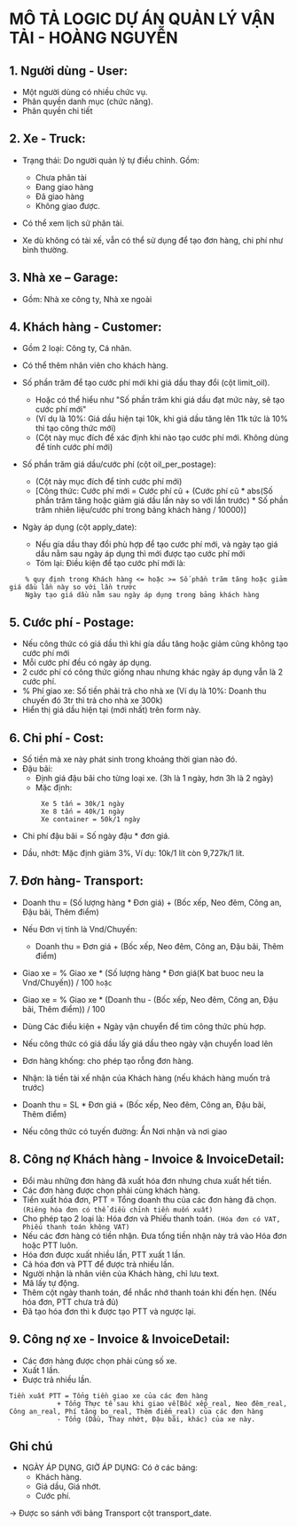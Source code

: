# MÔ TẢ LOGIC DỰ ÁN QUẢN LÝ VẬN TẢI - HOÀNG NGUYỄN

## 1. Người dùng - User:

- Một người dùng có nhiều chức vụ.
- Phân quyền danh mục (chức năng).
- Phân quyền chi tiết

## 2. Xe - Truck:

- Trạng thái: Do người quản lý tự điều chỉnh. Gồm:
  + Chưa phân tài
  + Đang giao hàng
  + Đã giao hàng
  + Không giao được.

- Có thể xem lịch sử phân tài.
- Xe dù không có tài xế, vẫn có thể sử dụng để tạo đơn hàng, chi phí như bình thường.

## 3. Nhà xe – Garage:

- Gồm: Nhà xe công ty, Nhà xe ngoài

## 4. Khách hàng - Customer:
- Gồm 2 loại: Công ty, Cá nhân.
- Có thể thêm nhân viên cho khách hàng.
- Số phần trăm để tạo cước phí mới khi giá dầu thay đổi (cột limit_oil). 
  + Hoặc có thể hiểu như "Số phần trăm khi giá dầu đạt mức này, sẽ tạo cước phí mới"
  + (Ví dụ là 10%: Giá dầu hiện tại 10k, khi giá dầu tăng lên 11k tức là 10% thì tạo công thức mới)
  + (Cột này mục đích để xác định khi nào tạo cước phí mới. Không dùng để tính cước phí mới)

- Số phần trăm giá dầu/cước phí (cột oil_per_postage):
  + (Cột này mục đích để tính cước phí mới)
  + [Công thức: Cước phí mới = Cước phí cũ + (Cước phí cũ * abs(Số phần trăm tăng hoặc giảm giá dầu lần này so với lần trước) * Số phần trăm nhiên liệu/cước phí trong bảng khách hàng / 10000)]

- Ngày áp dụng (cột apply_date):
  + Nếu gía dầu thay đổi phù hợp để tạo cước phí mới, và ngày tạo giá dầu nằm sau ngày áp dụng thì mới được tạo cước phí mới
  + Tóm lại: Điều kiện để tạo cước phí mới là:
```
    % quy định trong Khách hàng <= hoặc >= Số phần trăm tăng hoặc giảm giá dầu lần này so với lần trước
    Ngày tạo giá dầu nằm sau ngày áp dụng trong bảng khách hàng
```

## 5. Cước phí - Postage:

- Nếu công thức có giá dầu thì khi gía dầu tăng hoặc giảm cũng không tạo cước phí mới
- Mỗi cước phí đều có ngày áp dụng.
- 2 cước phí có công thức giống nhau nhưng khác ngày áp dụng vẫn là 2 cước phí.
- % Phí giao xe: Số tiền phải trả cho nhà xe
    (Ví dụ là 10%: Doanh thu chuyến đó 3tr thì trả cho nhà xe 300k)
- Hiển thị giá dầu hiện tại (mới nhất) trên form này.

## 6. Chi phí - Cost:
- Số tiền mà xe này phát sinh trong khoảng thời gian nào đó.
- Đậu bãi:
  + Định giá đậu bãi cho từng loại xe. (3h là 1 ngày, hơn 3h là 2 ngày)
  + Mặc định:
```
        Xe 5 tấn = 30k/1 ngày
        Xe 8 tấn = 40k/1 ngày
        Xe container = 50k/1 ngày
```
  + Chi phí đậu bãi = Số ngày đậu * đơn giá.

- Dầu, nhớt: Mặc định giảm 3%, Ví dụ: 10k/1 lít còn 9,727k/1 lít.

## 7. Đơn hàng- Transport:
- Doanh thu = (Số lượng hàng * Đơn giá) + (Bốc xếp, Neo đêm, Công an, Đậu bãi, Thêm điểm)
- Nếu Đơn vị tính là Vnd/Chuyến:
  + Doanh thu = Đơn giá + (Bốc xếp, Neo đêm, Công an, Đậu bãi, Thêm điểm)

- Giao xe = % Giao xe * (Số lượng hàng * Đơn giá(K bat buoc neu la Vnd/Chuyến)) / 100
  ```hoặc```
- Giao xe = % Giao xe * (Doanh thu - (Bốc xếp, Neo đêm, Công an, Đậu bãi, Thêm điểm)) / 100

- Dùng Các điều kiện + Ngày vận chuyển để tìm công thức phù hợp.
- Nếu công thức có giá dầu lấy giá dầu theo ngày vận chuyển load lên
- Đơn hàng khống: cho phép tạo rỗng đơn hàng.
- Nhận: là tiền tài xế nhận của Khách hàng (nếu khách hàng muốn trả trước)
- Doanh thu = SL * Đơn giá + (Bốc xếp, Neo đêm, Công an, Đậu bãi, Thêm điểm)
- Nếu công thức có tuyến đường: Ẩn Nơi nhận và nơi giao

## 8. Công nợ Khách hàng - Invoice & InvoiceDetail:
- Đổi màu những đơn hàng đã xuất hóa đơn nhưng chưa xuất hết tiền.
- Các đơn hàng được chọn phải cùng khách hàng.
- Tiền xuất hóa đơn, PTT = Tổng doanh thu của các đơn hàng đã chọn.
    ```(Riêng hóa đơn có thể điều chỉnh tiền muốn xuất)```
- Cho phép tạo 2 loại là: Hóa đơn và Phiếu thanh toán.
    ```(Hóa đơn có VAT, Phiếu thanh toán không VAT)```
- Nếu các đơn hàng có tiền nhận. Đưa tổng tiền nhận này trả vào Hóa đơn hoặc PTT luôn.
- Hóa đơn được xuất nhiều lần, PTT xuất 1 lần.
- Cả hóa đơn và PTT để được trả nhiều lần.
- Người nhận là nhân viên của Khách hàng, chỉ lưu text.
- Mã lấy tự động.
- Thêm cột ngày thanh toán, để nhắc nhớ thanh toán khi đến hẹn. (Nếu hóa đơn, PTT chưa trả đủ)
- Đã tạo hóa đơn thì k được tạo PTT và ngược lại.

## 9. Công nợ xe - Invoice & InvoiceDetail:
- Các đơn hàng được chọn phải cùng số xe.
- Xuất 1 lần.
- Được trả nhiều lần.
```
Tiền xuất PTT = Tổng tiền giao xe của các đơn hàng 
            + Tổng Thực tế sau khi giao về(Bốc xếp_real, Neo đêm_real, Công an_real, Phí tăng bo_real, Thêm điểm_real) của các đơn hàng 
            - Tổng (Dầu, Thay nhớt, Đậu bãi, khác) của xe này.
```

## Ghi chú
- NGÀY ÁP DỤNG, GIỜ ÁP DỤNG: Có ở các bảng:
  + Khách hàng.
  + Giá dầu, Giá nhớt.
  + Cước phí.

-> Được so sánh với bảng Transport cột transport_date.












